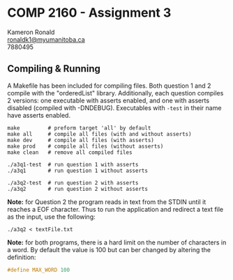 # COMP 2160 - Assignment 3

Kameron Ronald  
ronaldk1@myumanitoba.ca  
7880495  

## Compiling & Running

A Makefile has been included for compiling files. Both question 1 and 2 compile with the "orderedList" library. Additionally, each question compiles 2 versions: one executable with asserts enabled, and one with asserts disabled (compiled with -DNDEBUG). Executables with `-test` in their name have asserts enabled.

```shell
make         # preform target 'all' by default
make all     # compile all files (with and without asserts)
make dev     # compile all files (with asserts)
make prod    # compile all files (without asserts)
make clean   # remove all compiled files

./a3q1-test  # run question 1 with asserts
./a3q1       # run question 1 without asserts

./a3q2-test  # run question 2 with asserts
./a3q2       # run question 2 without asserts
```

**Note:** for Question 2 the program reads in text from the STDIN until it reaches a EOF character. Thus to run the application and redirect a text file as the input, use the following:

```shell
./a3q2 < textFile.txt
```

**Note:** for both programs, there is a hard limit on the number of characters in a word. By default the value is 100 but can ber changed by altering the definition:

```c
#define MAX_WORD 100
```
